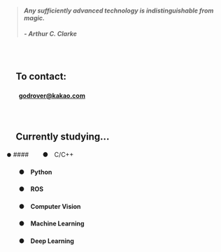 > #### *Any sufficiently advanced technology is indistinguishable from magic.*
> ##### - Arthur C. Clarke

　

## 　**To contact:**
#### 　　godrover@kakao.com

　

## 　**Currently studying...**
<span style="font-size:12px;">●</span> #### 　　●　C/C++
#### 　　●　Python
#### 　　●　ROS
#### 　　●　Computer Vision
#### 　　●　Machine Learning
#### 　　●　Deep Learning

